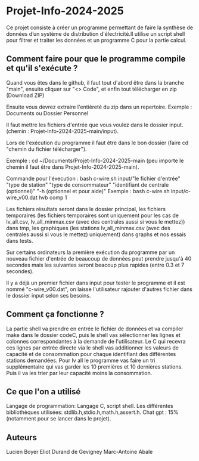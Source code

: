 # Projet-Info-2024-2025

Ce projet consiste à créer un programme permettant de faire la synthèse de données d’un système de distribution d'électricité.Il utilise un script shell pour filtrer et traiter les données et un programme C pour la partie calcul.

## Comment faire pour que le programme compile et qu'il s'exécute ?

Quand vous êtes dans le github, il faut tout d'abord être dans la branche "main", ensuite cliquer sur "<> Code", et enfin tout télécharger en zip (Download ZIP)

Ensuite vous devrez extraire l'entièreté du zip dans un repertoire. 
Exemple : Documents ou Dossier Personnel

Il faut mettre les fichiers d'entrée que vous voulez dans le dossier input. (chemin : Projet-Info-2024-2025-main/input).

Lors de l'exécution du programme il faut être dans le bon dossier (faire cd "chemin du fichier télécharger").

Exemple : cd ~/Documents/Projet-Info-2024-2025-main (peu importe le chemin il faut être dans Projet-Info-2024-2025-main).

Commande pour l'éxecution : bash c-wire.sh input/"le fichier d'entrée" "type de station" "type de consommateur" "identifiant de centrale (optionnel)" "-h (optionnel et pour aide)"
Exemple : bash c-wire.sh input/c-wire_v00.dat hvb comp 1

Les fichiers résultats seront dans le dossier principal, les fichiers temporaires (les fichiers temporaires sont uniquement pour les cas de lv_all.csv, lv_all_minmax.csv (avec des centrales aussi si vous le mettez)) dans tmp, les graphiques (les stations lv_all_minmax.csv (avec des centrales aussi si vous le mettez) uniquement) dans graphs et nos essais dans tests.

Sur certains ordinateurs la première exécution du programme par un nouveau fichier d'entrée de beaucoup de données peut prendre jusqu'à 40 secondes mais les suivantes seront beacoup plus rapides (entre 0.3 et 7 secondes).

Il y a déjà un premier fichier dans input pour tester le programme et il est nommé "c-wire_v00.dat", on laisse l'utilisateur rajouter d'autres fichier dans le dossier input selon ses besoins. 

## Comment ça fonctionne ?

La partie shell va prendre en entrée le fichier de données et va compiler make dans le dossier codeC, puis le shell vas sélectionner les lignes et colonnes correspondantes à la demande de l'utilisateur. Le C qui recevra ces lignes par entrée directe via le shell vas additionner les valeurs de capacité et de consommation pour chaque identifiant des différentes stations demandées.
Pour lv all le programme vas faire un tri supplémentaire qui vas garder les 10 premières et 10 dernières stations. Puis il va les trier par leur capacité moins la consommation. 


## Ce que l'on a utilisé

Langage de programmation: Langage C, script shell.
Les différentes bibliothèques utilisées: stdlib.h,stdio.h,math.h,assert.h.
Chat gpt : 15% (notamment pour se lancer dans le projet).

## Auteurs
Lucien Boyer
Eliot Durand de Gevigney
Marc-Antoine Abale

